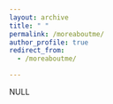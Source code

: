 ```yaml
---
layout: archive
title: " "
permalink: /moreaboutme/
author_profile: true
redirect_from:
  - /moreaboutme/

---
```


NULL
